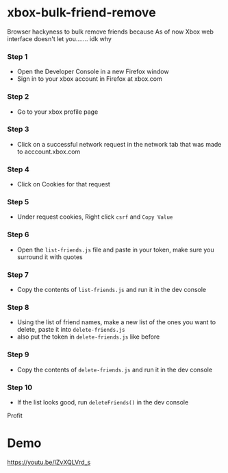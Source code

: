 # xbox-bulk-friend-remove

Browser hackyness to bulk remove friends because As of now Xbox web interface doesn't let you....... idk why

### Step 1

- Open the Developer Console in a new Firefox window
- Sign in to your xbox account in Firefox at xbox.com

### Step 2

- Go to your xbox profile page

### Step 3

- Click on a successful network request in the network tab that was made to acccount.xbox.com

### Step 4

- Click on Cookies for that request

### Step 5

- Under request cookies, Right click `csrf` and `Copy Value`

### Step 6

- Open the `list-friends.js` file and paste in your token, make sure you surround it with quotes

### Step 7

- Copy the contents of `list-friends.js` and run it in the dev console

### Step 8

- Using the list of friend names, make a new list of the ones you want to delete, paste it into `delete-friends.js`
- also put the token in `delete-friends.js` like before

### Step 9

- Copy the contents of `delete-friends.js` and run it in the dev console

### Step 10

- If the list looks good, run `deleteFriends()` in the dev console

Profit

# Demo

https://youtu.be/IZvXQLVrd_s
